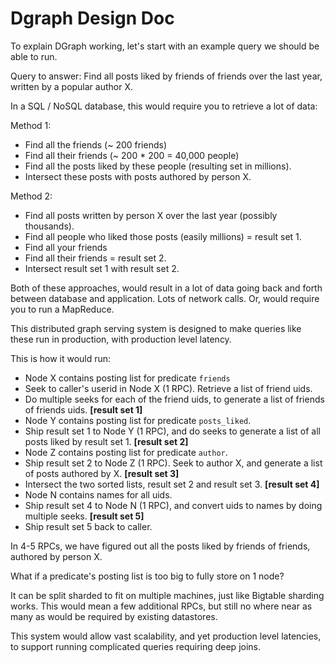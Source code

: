 # Dgraph Design Doc

To explain DGraph working, let's start with an example query we should be able
to run.

Query to answer:
Find all posts liked by friends of friends over the last year, written by a popular author X.

In a SQL / NoSQL database, this would require you to retrieve a lot of data:

Method 1:

* Find all the friends (~ 200 friends)
* Find all their friends (~ 200 * 200 = 40,000 people)
* Find all the posts liked by these people (resulting set in millions).
* Intersect these posts with posts authored by person X.

Method 2:

* Find all posts written by person X over the last year (possibly thousands).
* Find all people who liked those posts (easily millions) = result set 1.
* Find all your friends
* Find all their friends = result set 2.
* Intersect result set 1 with result set 2.

Both of these approaches, would result in a lot of data going
back and forth between database
and application. Lots of network calls.
Or, would require you to run a MapReduce.

This distributed graph serving system is designed to make queries like these
run in production, with production level latency.

This is how it would run:

* Node X contains posting list for predicate `friends`
* Seek to caller's userid in Node X (1 RPC). Retrieve a list of friend uids.
* Do multiple seeks for each of the friend uids, to generate a list of
  friends of friends uids. **[result set 1]**
* Node Y contains posting list for predicate `posts_liked`.
* Ship result set 1 to Node Y (1 RPC), and do seeks to generate a list
	of all posts liked by result set 1. **[result set 2]**
* Node Z contains posting list for predicate `author`.
* Ship result set 2 to Node Z (1 RPC). Seek to author X, and generate a list of
  posts authored by X. **[result set 3]**
* Intersect the two sorted lists, result set 2 and result set 3. **[result set 4]**
* Node N contains names for all uids.
* Ship result set 4 to Node N (1 RPC),
and convert uids to names by doing multiple seeks. **[result set 5]**
* Ship result set 5 back to caller.

In 4-5 RPCs, we have figured out all the posts liked by friends of friends,
authored by person X.

What if a predicate's posting list is too big to fully store on 1 node?

It can be split sharded to fit on multiple machines,
just like Bigtable sharding works. This would mean a few additional RPCs, but
still no where near as many as would be required by existing datastores.

This system would allow vast scalability, and yet production level latencies,
to support running complicated queries requiring deep joins.
